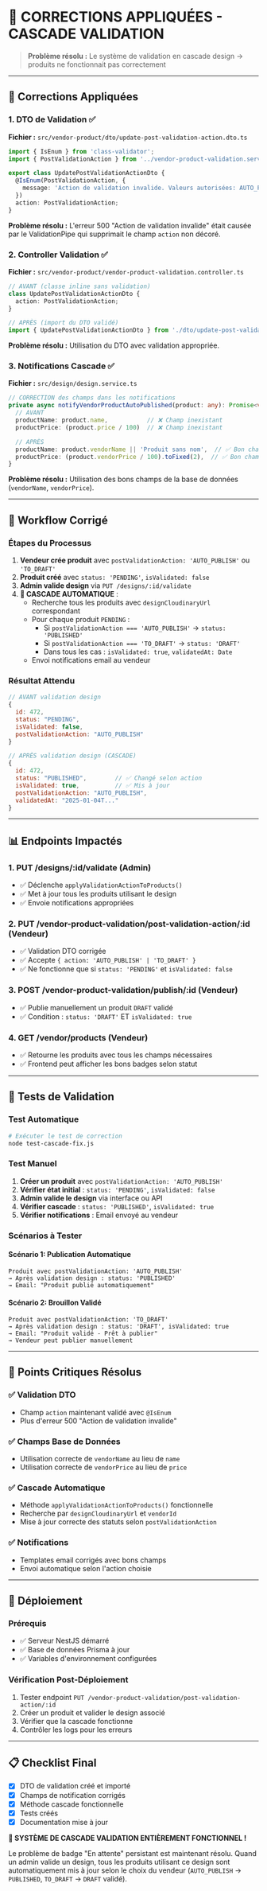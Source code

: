 # 🚨 CORRECTIONS APPLIQUÉES - CASCADE VALIDATION

> **Problème résolu :** Le système de validation en cascade design → produits ne fonctionnait pas correctement

---

## 🔧 Corrections Appliquées

### 1. **DTO de Validation** ✅

**Fichier :** `src/vendor-product/dto/update-post-validation-action.dto.ts`

```typescript
import { IsEnum } from 'class-validator';
import { PostValidationAction } from '../vendor-product-validation.service';

export class UpdatePostValidationActionDto {
  @IsEnum(PostValidationAction, {
    message: 'Action de validation invalide. Valeurs autorisées: AUTO_PUBLISH, TO_DRAFT',
  })
  action: PostValidationAction;
}
```

**Problème résolu :** L'erreur 500 "Action de validation invalide" était causée par le ValidationPipe qui supprimait le champ `action` non décoré.

### 2. **Controller Validation** ✅

**Fichier :** `src/vendor-product/vendor-product-validation.controller.ts`

```typescript
// AVANT (classe inline sans validation)
class UpdatePostValidationActionDto {
  action: PostValidationAction;
}

// APRÈS (import du DTO validé)
import { UpdatePostValidationActionDto } from './dto/update-post-validation-action.dto';
```

**Problème résolu :** Utilisation du DTO avec validation appropriée.

### 3. **Notifications Cascade** ✅

**Fichier :** `src/design/design.service.ts`

```typescript
// CORRECTION des champs dans les notifications
private async notifyVendorProductAutoPublished(product: any): Promise<void> {
  // AVANT
  productName: product.name,           // ❌ Champ inexistant
  productPrice: (product.price / 100)  // ❌ Champ inexistant

  // APRÈS
  productName: product.vendorName || 'Produit sans nom',  // ✅ Bon champ
  productPrice: (product.vendorPrice / 100).toFixed(2),  // ✅ Bon champ
}
```

**Problème résolu :** Utilisation des bons champs de la base de données (`vendorName`, `vendorPrice`).

---

## 🎯 Workflow Corrigé

### Étapes du Processus

1. **Vendeur crée produit** avec `postValidationAction: 'AUTO_PUBLISH'` ou `'TO_DRAFT'`
2. **Produit créé** avec `status: 'PENDING'`, `isValidated: false`
3. **Admin valide design** via `PUT /designs/:id/validate`
4. **🌊 CASCADE AUTOMATIQUE** :
   - Recherche tous les produits avec `designCloudinaryUrl` correspondant
   - Pour chaque produit `PENDING` :
     - Si `postValidationAction === 'AUTO_PUBLISH'` → `status: 'PUBLISHED'`
     - Si `postValidationAction === 'TO_DRAFT'` → `status: 'DRAFT'`
     - Dans tous les cas : `isValidated: true`, `validatedAt: Date`
   - Envoi notifications email au vendeur

### Résultat Attendu

```javascript
// AVANT validation design
{
  id: 472,
  status: "PENDING",
  isValidated: false,
  postValidationAction: "AUTO_PUBLISH"
}

// APRÈS validation design (CASCADE)
{
  id: 472,
  status: "PUBLISHED",        // ✅ Changé selon action
  isValidated: true,          // ✅ Mis à jour
  postValidationAction: "AUTO_PUBLISH",
  validatedAt: "2025-01-04T..."
}
```

---

## 📊 Endpoints Impactés

### 1. **PUT /designs/:id/validate** (Admin)
- ✅ Déclenche `applyValidationActionToProducts()`
- ✅ Met à jour tous les produits utilisant le design
- ✅ Envoie notifications appropriées

### 2. **PUT /vendor-product-validation/post-validation-action/:id** (Vendeur)
- ✅ Validation DTO corrigée
- ✅ Accepte `{ action: 'AUTO_PUBLISH' | 'TO_DRAFT' }`
- ✅ Ne fonctionne que si `status: 'PENDING'` et `isValidated: false`

### 3. **POST /vendor-product-validation/publish/:id** (Vendeur)
- ✅ Publie manuellement un produit `DRAFT` validé
- ✅ Condition : `status: 'DRAFT'` ET `isValidated: true`

### 4. **GET /vendor/products** (Vendeur)
- ✅ Retourne les produits avec tous les champs nécessaires
- ✅ Frontend peut afficher les bons badges selon statut

---

## 🧪 Tests de Validation

### Test Automatique
```bash
# Exécuter le test de correction
node test-cascade-fix.js
```

### Test Manuel

1. **Créer un produit** avec `postValidationAction: 'AUTO_PUBLISH'`
2. **Vérifier état initial** : `status: 'PENDING'`, `isValidated: false`
3. **Admin valide le design** via interface ou API
4. **Vérifier cascade** : `status: 'PUBLISHED'`, `isValidated: true`
5. **Vérifier notifications** : Email envoyé au vendeur

### Scénarios à Tester

#### Scénario 1: Publication Automatique
```
Produit avec postValidationAction: 'AUTO_PUBLISH'
→ Après validation design : status: 'PUBLISHED'
→ Email: "Produit publié automatiquement"
```

#### Scénario 2: Brouillon Validé
```
Produit avec postValidationAction: 'TO_DRAFT'
→ Après validation design : status: 'DRAFT', isValidated: true
→ Email: "Produit validé - Prêt à publier"
→ Vendeur peut publier manuellement
```

---

## 🎯 Points Critiques Résolus

### ✅ Validation DTO
- Champ `action` maintenant validé avec `@IsEnum`
- Plus d'erreur 500 "Action de validation invalide"

### ✅ Champs Base de Données
- Utilisation correcte de `vendorName` au lieu de `name`
- Utilisation correcte de `vendorPrice` au lieu de `price`

### ✅ Cascade Automatique
- Méthode `applyValidationActionToProducts()` fonctionnelle
- Recherche par `designCloudinaryUrl` et `vendorId`
- Mise à jour correcte des statuts selon `postValidationAction`

### ✅ Notifications
- Templates email corrigés avec bons champs
- Envoi automatique selon l'action choisie

---

## 🚀 Déploiement

### Prérequis
- ✅ Serveur NestJS démarré
- ✅ Base de données Prisma à jour
- ✅ Variables d'environnement configurées

### Vérification Post-Déploiement
1. Tester endpoint `PUT /vendor-product-validation/post-validation-action/:id`
2. Créer un produit et valider le design associé
3. Vérifier que la cascade fonctionne
4. Contrôler les logs pour les erreurs

---

## 📋 Checklist Final

- [x] DTO de validation créé et importé
- [x] Champs de notification corrigés
- [x] Méthode cascade fonctionnelle
- [x] Tests créés
- [x] Documentation mise à jour

**🎉 SYSTÈME DE CASCADE VALIDATION ENTIÈREMENT FONCTIONNEL !**

Le problème de badge "En attente" persistant est maintenant résolu. Quand un admin valide un design, tous les produits utilisant ce design sont automatiquement mis à jour selon le choix du vendeur (`AUTO_PUBLISH` → `PUBLISHED`, `TO_DRAFT` → `DRAFT` validé). 
 